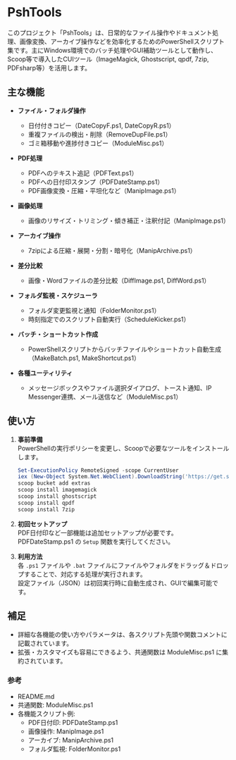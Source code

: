 # PshTools

このプロジェクト「PshTools」は、日常的なファイル操作やドキュメント処理、画像変換、アーカイブ操作などを効率化するためのPowerShellスクリプト集です。主にWindows環境でのバッチ処理やGUI補助ツールとして動作し、Scoop等で導入したCUIツール（ImageMagick, Ghostscript, qpdf, 7zip, PDFsharp等）を活用します。

## 主な機能

- **ファイル・フォルダ操作**
    - 日付付きコピー（DateCopyF.ps1, DateCopyR.ps1）
    - 重複ファイルの検出・削除（RemoveDupFile.ps1）
    - ゴミ箱移動や進捗付きコピー（ModuleMisc.ps1）

- **PDF処理**
    - PDFへのテキスト追記（PDFText.ps1）
    - PDFへの日付印スタンプ（PDFDateStamp.ps1）
    - PDF画像変換・圧縮・平坦化など（ManipImage.ps1）

- **画像処理**
    - 画像のリサイズ・トリミング・傾き補正・注釈付記（ManipImage.ps1）

- **アーカイブ操作**
    - 7zipによる圧縮・展開・分割・暗号化（ManipArchive.ps1）

- **差分比較**
    - 画像・Wordファイルの差分比較（DiffImage.ps1, DiffWord.ps1）

- **フォルダ監視・スケジューラ**
    - フォルダ変更監視と通知（FolderMonitor.ps1）
    - 時刻指定でのスクリプト自動実行（ScheduleKicker.ps1）

- **バッチ・ショートカット作成**
    - PowerShellスクリプトからバッチファイルやショートカット自動生成（MakeBatch.ps1, MakeShortcut.ps1）

- **各種ユーティリティ**
    - メッセージボックスやファイル選択ダイアログ、トースト通知、IP Messenger連携、メール送信など（ModuleMisc.ps1）

## 使い方

1. **事前準備**  
   PowerShellの実行ポリシーを変更し、Scoopで必要なツールをインストールします。

   ```powershell
   Set-ExecutionPolicy RemoteSigned -scope CurrentUser
   iex (New-Object System.Net.WebClient).DownloadString('https://get.scoop.sh')
   scoop bucket add extras
   scoop install imagemagick
   scoop install ghostscript
   scoop install qpdf
   scoop install 7zip
   ```

2. **初回セットアップ**  
   PDF日付印など一部機能は追加セットアップが必要です。  
   PDFDateStamp.ps1 の `Setup` 関数を実行してください。

3. **利用方法**  
   各 `.ps1` ファイルや `.bat` ファイルにファイルやフォルダをドラッグ＆ドロップすることで、対応する処理が実行されます。  
   設定ファイル（JSON）は初回実行時に自動生成され、GUIで編集可能です。

## 補足

- 詳細な各機能の使い方やパラメータは、各スクリプト先頭や関数コメントに記載されています。
- 拡張・カスタマイズも容易にできるよう、共通関数は ModuleMisc.ps1 に集約されています。

### 参考
- README.md
- 共通関数: ModuleMisc.ps1
- 各機能スクリプト例:  
    - PDF日付印: PDFDateStamp.ps1  
    - 画像操作: ManipImage.ps1  
    - アーカイブ: ManipArchive.ps1  
    - フォルダ監視: FolderMonitor.ps1  
